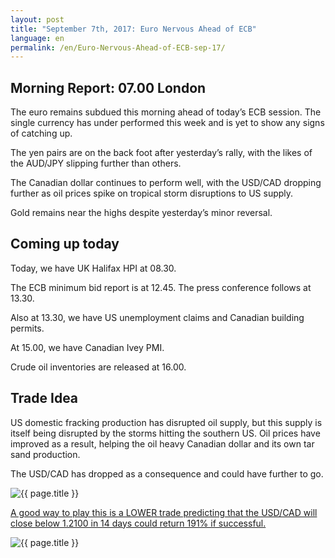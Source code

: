 ```yaml
---
layout: post
title: "September 7th, 2017: Euro Nervous Ahead of ECB"
language: en
permalink: /en/Euro-Nervous-Ahead-of-ECB-sep-17/
---
```

## Morning Report: 07.00 London

The euro remains subdued this morning ahead of today’s ECB session. The single currency has under performed this week and is yet to show any signs of catching up.

The yen pairs are on the back foot after yesterday’s rally, with the likes of the AUD/JPY slipping further than others.

The Canadian dollar continues to perform well, with the USD/CAD dropping further as oil prices spike on tropical storm disruptions to US supply. 

Gold remains near the highs despite yesterday’s minor reversal. 

## Coming up today

Today, we have UK Halifax HPI at 08.30. 

The ECB minimum bid report is at 12.45. The press conference follows at 13.30. 

Also at 13.30, we have US unemployment claims and Canadian building permits. 

At 15.00, we have Canadian Ivey PMI. 

Crude oil inventories are released at 16.00. 

## Trade Idea

US domestic fracking production has disrupted oil supply, but this supply is itself being disrupted by the storms hitting the southern US. Oil prices have improved as a result, helping the oil heavy Canadian dollar and its own tar sand production. 

The USD/CAD has dropped as a consequence and could have further to go. 
 

<img class="post-image" src="{{ site.url }}/images/sep-17/2017-09-07_06-36-49.jpg" alt="{{ page.title }}" title="{{ page.title }}">

<a href="%LINK%%?currency=GBP&market=forex&underlying=frxUSDCAD&formname=higherlower&duration_amount=14&duration_units=d&amount=10&amount_type=payout&expiry_type=duration&barrier=1.2100" target="_blank">A good way to play this is a LOWER trade predicting that the USD/CAD will close below 1.2100 in 14 days could return 191% if successful.</a>

<img class="post-image" src="{{ site.url }}/images/sep-17/2017-09-07_06-40-08.jpg" alt="{{ page.title }}" title="{{ page.title }}">